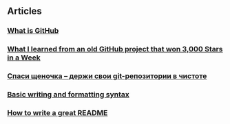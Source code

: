 ## Articles
### [What is GitHub](https://www.howtogeek.com/180167/htg-explains-what-is-github-and-what-do-geeks-use-it-for/)

### [What I learned from an old GitHub project that won 3,000 Stars in a Week](https://www.freecodecamp.org/news/what-i-learned-from-an-old-github-project-that-won-3-000-stars-in-a-week-628349a5ee14/)

### [Спаси щеночка – держи свои git-репозитории в чистоте](https://proglib.io/p/clean-git-repo/)

### [Basic writing and formatting syntax](https://docs.github.com/en/github/writing-on-github/basic-writing-and-formatting-syntax)

### [How to write a great README](https://thoughtbot.com/blog/how-to-write-a-great-readme)
